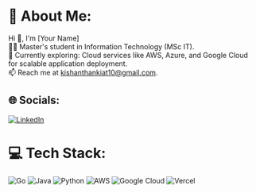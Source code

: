 # 💫 About Me:
Hi 👋, I'm [Your Name]<br>🧑‍🎓 Master's student in Information Technology (MSc IT).<br>🌱 Currently exploring: Cloud services like AWS, Azure, and Google Cloud for scalable application deployment.<br>📫 Reach me at kishanthankiat10@gmail.com.


## 🌐 Socials:
[![LinkedIn](https://img.shields.io/badge/LinkedIn-%230077B5.svg?logo=linkedin&logoColor=white)](https://linkedin.com/in/KishanThanki01) 

# 💻 Tech Stack:
![Go](https://img.shields.io/badge/go-%2300ADD8.svg?style=flat&logo=go&logoColor=white) ![Java](https://img.shields.io/badge/java-%23ED8B00.svg?style=flat&logo=openjdk&logoColor=white) ![Python](https://img.shields.io/badge/python-3670A0?style=flat&logo=python&logoColor=ffdd54) ![AWS](https://img.shields.io/badge/AWS-%23FF9900.svg?style=flat&logo=amazon-aws&logoColor=white) ![Google Cloud](https://img.shields.io/badge/GoogleCloud-%234285F4.svg?style=flat&logo=google-cloud&logoColor=white) ![Vercel](https://img.shields.io/badge/vercel-%23000000.svg?style=flat&logo=vercel&logoColor=white)

<!-- Proudly created with GPRM ( https://gprm.itsvg.in ) -->
